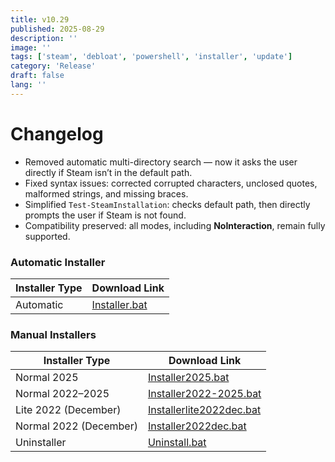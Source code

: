 ```yaml
---
title: v10.29
published: 2025-08-29
description: ''
image: ''
tags: ['steam', 'debloat', 'powershell', 'installer', 'update']
category: 'Release'
draft: false 
lang: ''
---
```


# Changelog

- Removed automatic multi-directory search — now it asks the user directly if Steam isn’t in the default path.  
- Fixed syntax issues: corrected corrupted characters, unclosed quotes, malformed strings, and missing braces.  
- Simplified `Test-SteamInstallation`: checks default path, then directly prompts the user if Steam is not found.  
- Compatibility preserved: all modes, including **NoInteraction**, remain fully supported.  

### Automatic Installer
| Installer Type | Download Link |
|----------------|---------------|
| Automatic      | [Installer.bat](https://github.com/AltRossell/Steam-Debloat/releases/download/v10.29/Installer.bat) |

### Manual Installers
| Installer Type          | Download Link |
|-------------------------|---------------|
| Normal 2025             | [Installer2025.bat](https://github.com/AltRossell/Steam-Debloat/releases/download/v10.29/Installer2025.bat) |
| Normal 2022–2025        | [Installer2022-2025.bat](https://github.com/AltRossell/Steam-Debloat/releases/download/v10.29/Installer2022-2025.bat) |
| Lite 2022 (December)    | [Installerlite2022dec.bat](https://github.com/AltRossell/Steam-Debloat/releases/download/v10.29/Installer2022dec.bat) |
| Normal 2022 (December)  | [Installer2022dec.bat](https://github.com/AltRossell/Steam-Debloat/releases/download/v10.29/Installerlite2022dec.bat) |
| Uninstaller             | [Uninstall.bat](https://github.com/AltRossell/Steam-Debloat/releases/download/v10.29/Uninstall.bat) |

